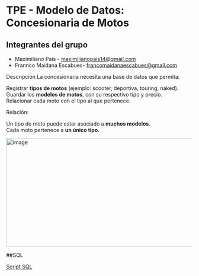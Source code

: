 # TPE - Modelo de Datos: Concesionaria de Motos

## Integrantes del grupo
- Maximiliano Pais - maximilianopais14@gmail.com
- Frannco Maidana Escabues- francomaidanaescabues@gmail.com 
  
 Descripción 
La concesionaria necesita una base de datos que permita:

 Registrar **tipos de motos** (ejemplo: scooter, deportiva, touring, naked).  
 Guardar los **modelos de motos**, con su respectivo tipo y precio.  
 Relacionar cada moto con el tipo al que pertenece.

 Relación:
 
 Un tipo de moto puede estar asociado a **muchos modelos**.  
 Cada moto pertenece a **un único tipo**.

<img width="768" height="293" alt="image" src="https://github.com/user-attachments/assets/5650655e-eb3e-4347-a503-551dcb339c2c" />

##SQL

[Script SQL](concesionario.sql)
